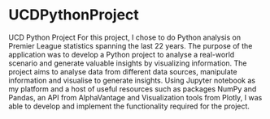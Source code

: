 # UCDPythonProject
UCD Python Project
For this project, I chose to do Python analysis on Premier League statistics spanning the last 22 years.
 The purpose of the application was to develop a Python project to analyse a real-world scenario and generate valuable insights by visualizing information. The project aims to analyse data from different data sources, manipulate information and visualise to generate insights.
Using Jupyter notebook as my platform and a host of useful resources such as packages NumPy and Pandas, an API from AlphaVantage and Visualization tools from Plotly, I was able to develop and implement the functionality required for the project.
